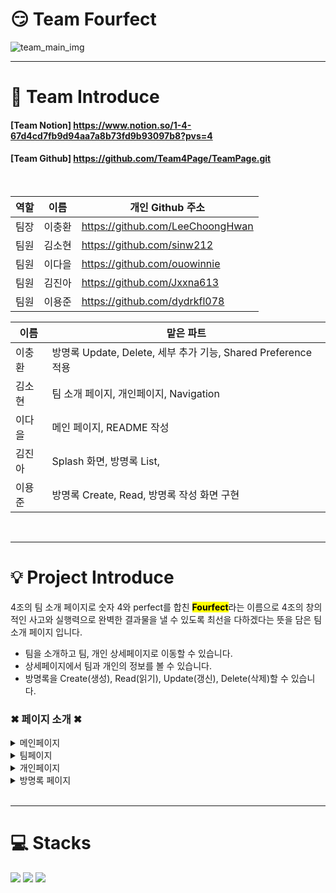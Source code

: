 # 😏 Team Fourfect

![team_main_img](https://github.com/Team4Page/TeamPage/assets/139089298/0533c0f3-4313-4385-a50f-ff78fe7a6556)

---
<div><h1>🔗 Team Introduce</h1></div>

#### [Team Notion] <https://www.notion.so/1-4-67d4cd7fb9d94aa7a8b73fd9b93097b8?pvs=4>
#### [Team Github] <https://github.com/Team4Page/TeamPage.git>

<br>

| 역할 | 이름   | 개인 Github 주소                 |
| --- | ------ |----------------------------------|
| 팀장 | 이충환 |<https://github.com/LeeChoongHwan>|
| 팀원 | 김소현 |<https://github.com/sinw212>      |
| 팀원 | 이다을 |<https://github.com/ouowinnie>    |
| 팀원 | 김진아 |<https://github.com/Jxxna613>     |
| 팀원 | 이용준 |<https://github.com/dydrkfl078>   |

| 이름   | 맡은 파트                               |
| ------ |----------------------------------------|
| 이충환 |방명록 Update, Delete, 세부 추가 기능, Shared Preference 적용|
| 김소현 |팀 소개 페이지, 개인페이지, Navigation|
| 이다을 |메인 페이지, README 작성|
| 김진아 |Splash 화면, 방명록 List,|
| 이용준 |방명록 Create, Read, 방명록 작성 화면 구현|

<br>

---
<div><h1>💡 Project Introduce</h1></div>
4조의 팀 소개 페이지로 숫자 4와 perfect를 합친 <mark style="font-weight:bold">Fourfect</mark>라는 이름으로 4조의 창의적인 사고와 실행력으로 완벽한 결과물을 낼 수 있도록 최선을 다하겠다는 뜻을 담은 팀 소개 페이지 입니다.

<br>

- 팀을 소개하고 팀, 개인 상세페이지로 이동할 수 있습니다.
- 상세페이지에서 팀과 개인의 정보를 볼 수 있습니다.
- 방명록을 Create(생성), Read(읽기), Update(갱신), Delete(삭제)할 수 있습니다.


### ✖ 페이지 소개 ✖
<details>
<summary>메인페이지</summary>

![project_intro01](https://github.com/Team4Page/TeamPage/assets/139089298/09cc6c99-688f-4054-8e73-55e7777192bf)

- `팀 페이지`,  `방명록 남기기`,  `개인 페이지`로 이동 가능합니다.
</details>

<details>
<summary>팀페이지</summary>

![project_intro02](https://github.com/Team4Page/TeamPage/assets/139089298/6098f79a-d21a-4788-bb50-e4e09cc93bd1)

- `팀 노션`,  `팀 깃허브`로 이동 가능합니다.
</details>

<details>
<summary>개인페이지</summary>

![project_intro03](https://github.com/Team4Page/TeamPage/assets/139089298/1e55eaa0-6d9e-4edf-8aca-c6526e0203ae)

- `개인프로필`을 열람할 수 있습니다.
</details>

<details>
<summary>방명록 페이지</summary>

![project_intro03](https://github.com/Team4Page/TeamPage/assets/139089298/b759640a-6709-422c-8589-8207617cca71)

- `방명록`을 작성할 수 있습니다.
</details>


<br>

---

<div align=left><h1>💻 Stacks</h1></div>
<div align=left>
<img src="https://img.shields.io/badge/Flutter-02569B.svg?style=for-the-badge&logo=Flutter&logoColor=white">
<img src="https://img.shields.io/badge/Provider-02269B.svg?style=for-the-badge&logoColor=white">
<img src="https://img.shields.io/badge/Shared Preference-02269B.svg?style=for-the-badge&logoColor=white">
</div>